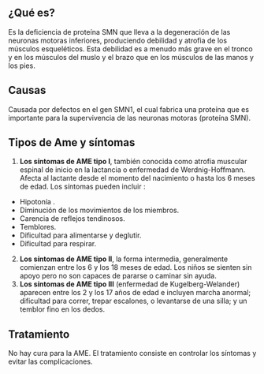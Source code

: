 ﻿## ¿Qué es?
Es la deficiencia de  proteína SMN que lleva a la degeneración de las neuronas motoras inferiores, produciendo debilidad y atrofia de los músculos esqueléticos.  Esta debilidad es a menudo más grave en el tronco y en los músculos del muslo y el brazo que en los músculos de las manos y los pies.

## Causas
Causada por defectos en el gen SMN1, el cual fabrica una proteína que es importante para la supervivencia de las neuronas motoras (proteína SMN).  

## Tipos de Ame y síntomas

 1. **Los síntomas de AME tipo I**, también conocida como atrofia muscular espinal de inicio en la lactancia o enfermedad de Werdnig-Hoffmann. Afecta al lactante desde el momento del nacimiento o hasta los 6 meses de edad.
        Los síntomas pueden incluir :
-	Hipotonía .
-	Diminución de los movimientos de los miembros.
-	Carencia de reflejos tendinosos.
-	Temblores.
-	Dificultad para alimentarse y deglutir.
-	Dificultad para respirar.  

 2. **Los síntomas de AME tipo II**, la forma intermedia, generalmente comienzan entre los 6 y los 18 meses de edad.  Los niños se sienten sin apoyo pero no son capaces de pararse o caminar sin ayuda. 
 1. **Los síntomas de AME tipo III** (enfermedad de Kugelberg-Welander) aparecen entre los 2 y los 17 años de edad e incluyen marcha anormal; dificultad para correr, trepar escalones, o levantarse de una silla; y un temblor fino en los dedos.  

## Tratamiento
No hay cura para la AME. El tratamiento consiste en controlar los síntomas y evitar las complicaciones.

